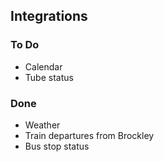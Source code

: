 ## Integrations

### To Do
* Calendar
* Tube status

### Done
* Weather
* Train departures from Brockley
* Bus stop status
